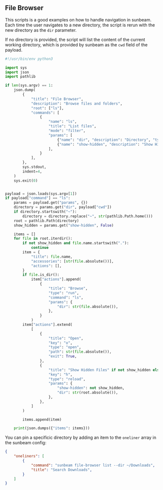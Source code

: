 ## File Browser

This scripts is a good examples on how to handle navigation in sunbeam. Each time the user navigates to a new directory, the script is rerun with the new directory as the `dir` parameter.

If no directory is provided, the script will list the content of the current working directory, which is provided by sunbeam as the `cwd` field of the payload.

```python
#!/usr/bin/env python3

import sys
import json
import pathlib

if len(sys.argv) == 1:
    json.dump(
        {
            "title": "File Browser",
            "description": "Browse files and folders",
            "root": ["ls"],
            "commands": [
                {
                    "name": "ls",
                    "title": "List files",
                    "mode": "filter",
                    "params": [
                        {"name": "dir", "description": "Directory", "type": "string"},
                        {"name": "show-hidden", "description": "Show Hidden Files", "type": "boolean"},
                    ],
                }
            ],
        },
        sys.stdout,
        indent=4,
    )
    sys.exit(0)


payload = json.loads(sys.argv[1])
if payload["command"] == "ls":
    params = payload.get("params", {})
    directory = params.get("dir", payload["cwd"])
    if directory.startswith("~"):
        directory = directory.replace("~", str(pathlib.Path.home()))
    root = pathlib.Path(directory)
    show_hidden = params.get("show-hidden", False)

    items = []
    for file in root.iterdir():
        if not show_hidden and file.name.startswith("."):
            continue
        item = {
            "title": file.name,
            "accessories": [str(file.absolute())],
            "actions": [],
        }
        if file.is_dir():
            item["actions"].append(
                {
                    "title": "Browse",
                    "type": "run",
                    "command": "ls",
                    "params": {
                        "dir": str(file.absolute()),
                    },
                }
            )
        item["actions"].extend(
            [
                {
                    "title": "Open",
                    "key": "o",
                    "type": "open",
                    "path": str(file.absolute()),
                    "exit": True,
                },
                {
                    "title": "Show Hidden Files" if not show_hidden else "Hide Hidden Files",
                    "key": "h",
                    "type": "reload",
                    "params": {
                        "show-hidden": not show_hidden,
                        "dir": str(root.absolute()),
                    },
                },
            ]
        )

        items.append(item)

    print(json.dumps({"items": items}))
```

You can pin a specificic directory by adding an item to the `oneliner` array in the sunbeam config:

```json
{
    "oneliners": [
        {
            "command": "sunbeam file-browser list --dir ~/Downloads",
            "title": "Search Downloads",
        }
    ]
}
```
